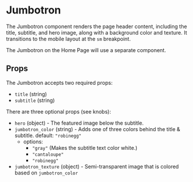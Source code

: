 # Jumbotron

The Jumbotron component renders the page header content, including the title,
subtitle, and hero image, along with a background color and texture. It
transitions to the mobile layout at the `sm` breakpoint.

The Jumbotron on the Home Page will use a separate component.

## Props

The Jumbotron accepts two required props:

- `title` (string)
- `subtitle` (string)

There are three optional props (see knobs):

- `hero` (object) - The featured image below the subtitle.
- `jumbotron_color` (string) - Adds one of three colors behind the title &
subtitle. default: `"robinegg"`
  - options:
    - `"gray"` (Makes the subtitle text color white.)
    - `"cantaloupe"`
    - `"robinegg"`
- `jumbotron_texture` (object) - Semi-transparent image that is colored based on
 `jumbotron_color`
